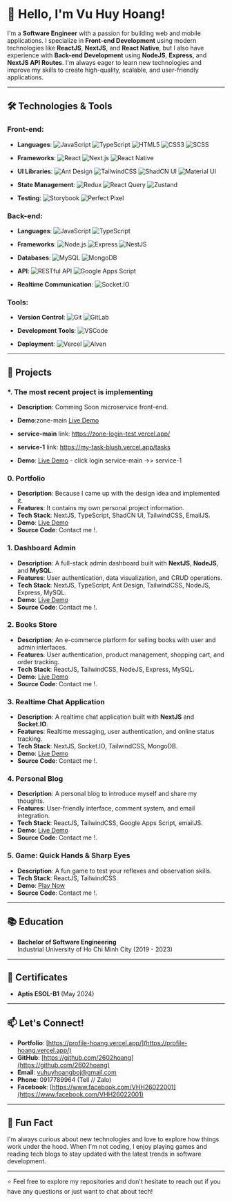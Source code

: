 # 👋 Hello, I'm Vu Huy Hoang!

I'm a **Software Engineer** with a passion for building web and mobile applications. I specialize in **Front-end Development** using modern technologies like **ReactJS**, **NextJS**, and **React Native**, but I also have experience with **Back-end Development** using **NodeJS**, **Express**, and **NextJS API Routes**. I'm always eager to learn new technologies and improve my skills to create high-quality, scalable, and user-friendly applications.

---

## 🛠️ Technologies & Tools

### Front-end:
- **Languages**: 
  ![JavaScript](https://img.shields.io/badge/JavaScript-F7DF1E?style=for-the-badge&logo=javascript&logoColor=black)
  ![TypeScript](https://img.shields.io/badge/TypeScript-3178C6?style=for-the-badge&logo=typescript&logoColor=white)
  ![HTML5](https://img.shields.io/badge/HTML5-E34F26?style=for-the-badge&logo=html5&logoColor=white)
  ![CSS3](https://img.shields.io/badge/CSS3-1572B6?style=for-the-badge&logo=css3&logoColor=white)
  ![SCSS](https://img.shields.io/badge/SCSS-CC6699?style=for-the-badge&logo=sass&logoColor=white)

- **Frameworks**: 
  ![React](https://img.shields.io/badge/React-61DAFB?style=for-the-badge&logo=react&logoColor=black)
  ![Next.js](https://img.shields.io/badge/Next.js-000000?style=for-the-badge&logo=next.js&logoColor=white)
  ![React Native](https://img.shields.io/badge/React_Native-61DAFB?style=for-the-badge&logo=react&logoColor=black)

- **UI Libraries**: 
  ![Ant Design](https://img.shields.io/badge/Ant_Design-0170FE?style=for-the-badge&logo=ant-design&logoColor=white)
  ![TailwindCSS](https://img.shields.io/badge/Tailwind_CSS-38B2AC?style=for-the-badge&logo=tailwind-css&logoColor=white)
  ![ShadCN UI](https://img.shields.io/badge/ShadCN_UI-000000?style=for-the-badge&logo=shadcn-ui&logoColor=white)
  ![Material UI](https://img.shields.io/badge/Material_UI-0081CB?style=for-the-badge&logo=material-ui&logoColor=white)

- **State Management**:
  ![Redux](https://img.shields.io/badge/Redux-764ABC?style=for-the-badge&logo=redux&logoColor=white)
  ![React Query](https://img.shields.io/badge/React_Query-FF4154?style=for-the-badge&logo=react-query&logoColor=white)
  ![Zustand](https://img.shields.io/badge/Zustand-000000?style=for-the-badge&logo=zustand&logoColor=white)

- **Testing**: 
  ![Storybook](https://img.shields.io/badge/Storybook-FF4785?style=for-the-badge&logo=storybook&logoColor=white)
  ![Perfect Pixel](https://img.shields.io/badge/Perfect_Pixel-000000?style=for-the-badge&logo=perfect-pixel&logoColor=white)

### Back-end:
- **Languages**: 
  ![JavaScript](https://img.shields.io/badge/JavaScript-F7DF1E?style=for-the-badge&logo=javascript&logoColor=black)
  ![TypeScript](https://img.shields.io/badge/TypeScript-3178C6?style=for-the-badge&logo=typescript&logoColor=white)

- **Frameworks**: 
  ![Node.js](https://img.shields.io/badge/Node.js-339933?style=for-the-badge&logo=node.js&logoColor=white)
  ![Express](https://img.shields.io/badge/Express-000000?style=for-the-badge&logo=express&logoColor=white)
  ![NestJS](https://img.shields.io/badge/NestJS-E0234E?style=for-the-badge&logo=nestjs&logoColor=white)

- **Databases**: 
  ![MySQL](https://img.shields.io/badge/MySQL-4479A1?style=for-the-badge&logo=mysql&logoColor=white)
  ![MongoDB](https://img.shields.io/badge/MongoDB-47A248?style=for-the-badge&logo=mongodb&logoColor=white)

- **API**: 
  ![RESTful API](https://img.shields.io/badge/RESTful_API-000000?style=for-the-badge&logo=restful-api&logoColor=white)
  ![Google Apps Script](https://img.shields.io/badge/Google_Apps_Script-4285F4?style=for-the-badge&logo=google&logoColor=white)

- **Realtime Communication**: 
  ![Socket.IO](https://img.shields.io/badge/Socket.IO-010101?style=for-the-badge&logo=socket.io&logoColor=white)

### Tools:
- **Version Control**: 
  ![Git](https://img.shields.io/badge/Git-F05032?style=for-the-badge&logo=git&logoColor=white)
  ![GitLab](https://img.shields.io/badge/GitLab-FCA121?style=for-the-badge&logo=gitlab&logoColor=white)

- **Development Tools**: 
  ![VSCode](https://img.shields.io/badge/VSCode-007ACC?style=for-the-badge&logo=visual-studio-code&logoColor=white)

- **Deployment**: 
  ![Vercel](https://img.shields.io/badge/Vercel-000000?style=for-the-badge&logo=vercel&logoColor=white)
  ![Alven](https://img.shields.io/badge/Alven-000000?style=for-the-badge&logo=alven&logoColor=white)

---

## 🚀 Projects

### *. **The most recent project is implementing**
- **Description**: Comming Soon microservice front-end.
- **Demo**:zone-main [Live Demo](())
- **service-main** link: https://zone-login-test.vercel.app/
- **service-1** link: https://my-task-blush.vercel.app/tasks

- **Demo**: [Live Demo](https://zone-login-test.vercel.app/)
            - click login service-main ->> service-1 

### 0. **Portfolio**
- **Description**: Because I came up with the design idea and implemented it.
- **Features**: It contains my own personal project information.
- **Tech Stack**: NextJS, TypeScript, ShadCN UI, TailwindCSS, EmailJS.
- **Demo**: [Live Demo](https://profile-hoang.vercel.app/)
- **Source Code**: Contact me !.

### 1. **Dashboard Admin**
- **Description**: A full-stack admin dashboard built with **NextJS**, **NodeJS**, and **MySQL**.
- **Features**: User authentication, data visualization, and CRUD operations.
- **Tech Stack**: NextJS, TypeScript, Ant Design, TailwindCSS, NodeJS, Express, MySQL.
- **Demo**: [Live Demo](https://admin-nextjs-app.vercel.app/)
- **Source Code**: Contact me !.

### 2. **Books Store**
- **Description**: An e-commerce platform for selling books with user and admin interfaces.
- **Features**: User authentication, product management, shopping cart, and order tracking.
- **Tech Stack**: ReactJS, TailwindCSS, NodeJS, Express, MySQL.
- **Demo**: [Live Demo](https://web-app-six-tau.vercel.app/)
- **Source Code**: Contact me !.

### 3. **Realtime Chat Application**
- **Description**: A realtime chat application built with **NextJS** and **Socket.IO**.
- **Features**: Realtime messaging, user authentication, and online status tracking.
- **Tech Stack**: NextJS, Socket.IO, TailwindCSS, MongoDB.
- **Demo**: [Live Demo](https://nextjs-app-pro-v1.vercel.app/login)
- **Source Code**: Contact me !.

### 4. **Personal Blog**
- **Description**: A personal blog to introduce myself and share my thoughts.
- **Features**: User-friendly interface, comment system, and email integration.
- **Tech Stack**: ReactJS, TailwindCSS, Google Apps Script, emailJS.
- **Demo**: [Live Demo](https://blogger-vhh.vercel.app/)
- **Source Code**: Contact me !.

### 5. **Game: Quick Hands & Sharp Eyes**
- **Description**: A fun game to test your reflexes and observation skills.
- **Tech Stack**: ReactJS, TailwindCSS.
- **Demo**: [Play Now](https://entrancetest-haibazo.vercel.app/)
- **Source Code**: Contact me !.

---

## 📚 Education

- **Bachelor of Software Engineering**  
  Industrial University of Ho Chi Minh City (2019 - 2023)

---

## 📜 Certificates

- **Aptis ESOL-B1** (May 2024)

---

## 📫 Let's Connect!

- **Portfolio**: [https://profile-hoang.vercel.app/](https://profile-hoang.vercel.app/)
- **GitHub**: [https://github.com/2602hoang](https://github.com/2602hoang)
- **Email**: vuhuyhoangboj@gmail.com
- **Phone**: 0917789964 (Tell // Zalo)
- **Facebook**: [https://www.facebook.com/VHH26022001](https://www.facebook.com/VHH26022001)

---

## 🌟 Fun Fact

I'm always curious about new technologies and love to explore how things work under the hood. When I'm not coding, I enjoy playing games and reading tech blogs to stay updated with the latest trends in software development.

---

⭐️ Feel free to explore my repositories and don't hesitate to reach out if you have any questions or just want to chat about tech!
